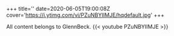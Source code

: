 +++
title=''
date=2020-06-05T19:00:08Z
cover='https://i.ytimg.com/vi/PZuNBYIIMJE/hqdefault.jpg'
+++

All content belongs to GlennBeck.
{{< youtube PZuNBYIIMJE >}}
